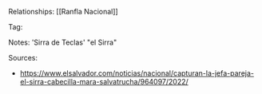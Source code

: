 
Relationships:
[[Ranfla Nacional]]

Tag:

Notes:
'Sirra de Teclas'
"el Sirra"

Sources:
- https://www.elsalvador.com/noticias/nacional/capturan-la-jefa-pareja-el-sirra-cabecilla-mara-salvatrucha/964097/2022/
